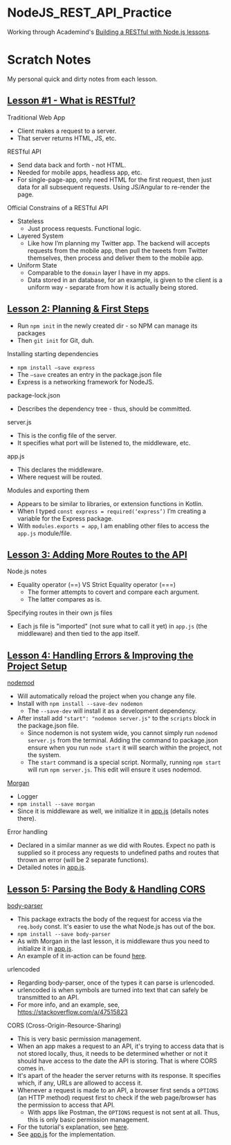 # NodeJS_REST_API_Practice

Working through Academind's [Building a RESTful with Node.js lessons](https://youtube.com/playlist?list=PL55RiY5tL51q4D-B63KBnygU6opNPFk_q).

# Scratch Notes
My personal quick and dirty notes from each lesson.

## **[Lesson #1 - What is RESTful?](https://www.youtube.com/watch?v=0oXYLzuucwE&list=PL55RiY5tL51q4D-B63KBnygU6opNPFk_q&index=1)**
Traditional Web App
* Client makes a request to a server. 
* That server returns HTML, JS, etc.

RESTful API
* Send data back and forth - not HTML. 
* Needed for mobile apps, headless app, etc. 
* For single-page-app, only need HTML for the first request, then just data for all subsequent requests. Using JS/Angular to re-render the page. 

Official Constrains of a RESTful API
* Stateless
    * Just process requests. Functional logic. 
* Layered System
    * Like how I’m planning my Twitter app. The backend will accepts requests from the mobile app, then pull the tweets from Twitter themselves, then process and deliver them to the mobile app.
* Uniform State
    * Comparable to the `domain` layer I have in my apps. 
    * Data stored in an database, for an example, is given to the client is a uniform way - separate from how it is actually being stored. 


## **[Lesson 2: Planning & First Steps](https://www.youtube.com/watch?v=blQ60skPzl0&list=PL55RiY5tL51q4D-B63KBnygU6opNPFk_q&index=2)**
* Run `npm init` in the newly created dir - so NPM can manage its packages
* Then `git init` for Git, duh.

Installing starting dependencies
* `npm install —save express`
* The `—save` creates an entry in the package.json file
* Express is a networking framework for NodeJS.

package-lock.json
* Describes the dependency tree - thus, should be committed. 

server.js
* This is the config file of the server. 
* It specifies what port will be listened to, the middleware, etc.

app.js
* This declares the middleware.
* Where request will be routed.

Modules and exporting them
* Appears to be similar to libraries, or extension functions in Kotlin.
* When I typed `const express = required(‘express’)` I’m creating a variable for the Express package.
* With `modules.exports = app`, I am enabling other files to access the `app.js` module/file.

## **[Lesson 3: Adding More Routes to the API](https://www.youtube.com/watch?v=FV1Ugv1Temg&list=PL55RiY5tL51q4D-B63KBnygU6opNPFk_q&index=3)**
Node.js notes
* Equality operator (==) VS Strict Equality operator (===)
    * The former attempts to covert and compare each argument.
    * The latter compares as is.

Specifying routes in their own js files
* Each js file is "imported" (not sure what to call it yet) in `app.js` (the middleware) and then tied to the app itself.

## **[Lesson 4: Handling Errors & Improving the Project Setup](https://www.youtube.com/watch?v=UVAMha41dwo&list=PL55RiY5tL51q4D-B63KBnygU6opNPFk_q&index=4)**
[nodemod](https://github.com/remy/nodemon)
* Will automatically reload the project when you change any file.
* Install with `npm install --save-dev nodemon`
    * The `--save-dev` will install it as a development dependency.
* After install add `"start": "nodemon server.js"` to the `scripts` block in the package.json file.
    * Since nodemon is not system wide, you cannot simply run `nodemod server.js` from the terminal. Adding the command to package.json ensure when you run `node start` it will search within the project, not the system.
    * The `start` command is a special script. Normally, running `npm start` will run `npm server.js`. This edit will ensure it uses nodemod.
    
[Morgan](https://www.npmjs.com/package/morgan)
* Logger
* `npm install --save morgan`
* Since it is middleware as well, we initialize it in [app.js](https://github.com/DavidPrecopia/NodeJS_REST_API_Practice/blob/initial-set-up/app.js#L40) (details notes there).

Error handling
* Declared in a similar manner as we did with Routes. Expect no path is supplied so it process any requests to undefined paths and routes that thrown an error (will be 2 separate functions).
* Detailed notes in [app.js](https://github.com/DavidPrecopia/NodeJS_REST_API_Practice/blob/initial-set-up/app.js#L60).

## **[Lesson 5: Parsing the Body & Handling CORS](https://www.youtube.com/watch?v=zoSJ3bNGPp0&list=PL55RiY5tL51q4D-B63KBnygU6opNPFk_q&index=5)**
[body-parser](https://www.npmjs.com/package/body-parser)
* This package extracts the body of the request for access via the `req.body` const. It's easier to use the what Node.js has out of the box.
* `npm install --save body-parser`
* As with Morgan in the last lesson, it is middleware thus you need to initialize it in [app.js](https://github.com/DavidPrecopia/NodeJS_REST_API_Practice/blob/initial-set-up/app.js#L47).
* An example of it in-action can be found [here](https://github.com/DavidPrecopia/NodeJS_REST_API_Practice/blob/initial-set-up/api/routes/orders.js#L13).

urlencoded
* Regarding body-parser, once of the types it can parse is urlencoded.
* urlencoded is when symbols are turned into text that can safely be transmitted to an API.
* For more info, and an example, see, https://stackoverflow.com/a/47515823

CORS (Cross-Origin-Resource-Sharing)
* This is very basic permission management.
* When an app makes a request to an API, it's trying to access data that is not stored locally, thus, it needs to be determined whether or not it should have access to the date the API is storing. That is where CORS comes in.
* It's apart of the header the server returns with its response. It specifies which, if any, URLs are allowed to access it.
* Whenever a request is made to an API, a browser first sends a `OPTIONS` (an HTTP method) request first to check if the web page/browser has the permission to access that API.
    * With apps like Postman, the `OPTIONS` request is not sent at all. Thus, this is only basic permission management.
* For the tutorial's explanation, see [here](https://youtu.be/zoSJ3bNGPp0?t=426).
* See [app.js](https://github.com/DavidPrecopia/NodeJS_REST_API_Practice/blob/initial-set-up/app.js#L16) for the implementation.